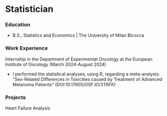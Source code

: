 # Statistician

### Education
- B.S., Statistics and Economics | The University of Milan Bicocca
### Work Experience
Internship in the Department of Experimental Oncology at the European Institute of Oncology (March 2024-August 2024)
- I performed the statistical analyses, using R, regarding a meta-analysis: "Sex-Related Differences in Toxicities caused by Treatment of Advanced Melanoma Patients" (DOI:10.17605/OSF.IO/3T6FK)

### Projects
Heart Failure Analysis
